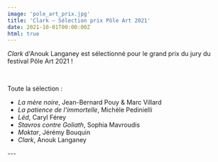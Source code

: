 ```yaml
---
image: 'pole_art_prix.jpg'
title: 'Clark – Sélection prix Pôle Art 2021'
date: 2021-10-01T00:00:00Z
html: true
---
```


<p>
  <em>Clark</em> d'Anouk Langaney est sélectionné pour le grand prix du jury du festival Pôle Art 2021 !
</p>
<br/>
<p>Toute la sélection :</p>
<ul>
  <li><em>La mère noire</em>, Jean-Bernard Pouy & Marc Villard </li>
  <li><em>La patience de l'immortelle</em>, Michèle Pedinielli</li>
  <li><em>Lëd</em>, Caryl Férey</li>
  <li><em>Stavros contre Goliath</em>, Sophia Mavroudis</li>
  <li><em>Moktar</em>, Jérémy Bouquin </li>
  <li><em>Clark</em>, Anouk Langaney</li>
</ul>
---


